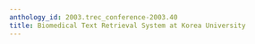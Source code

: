 ```yaml
---
anthology_id: 2003.trec_conference-2003.40
title: Biomedical Text Retrieval System at Korea University
---
```

